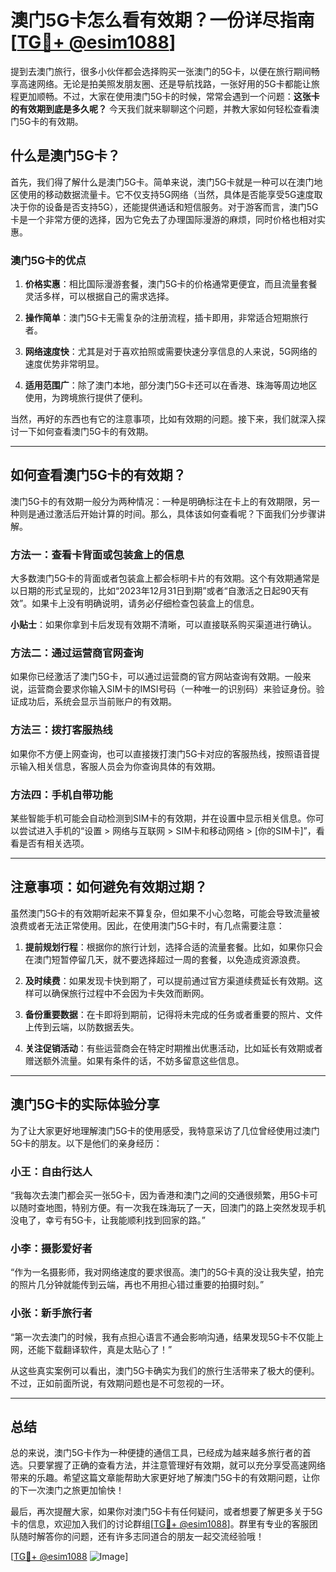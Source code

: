 # 澳门5G卡怎么看有效期？一份详尽指南[[TG💪+ @esim1088](https://t.me/s/esim1088)]

提到去澳门旅行，很多小伙伴都会选择购买一张澳门的5G卡，以便在旅行期间畅享高速网络。无论是拍美照发朋友圈、还是导航找路，一张好用的5G卡都能让旅程更加顺畅。不过，大家在使用澳门5G卡的时候，常常会遇到一个问题：**这张卡的有效期到底是多久呢？** 今天我们就来聊聊这个问题，并教大家如何轻松查看澳门5G卡的有效期。

## 什么是澳门5G卡？

首先，我们得了解什么是澳门5G卡。简单来说，澳门5G卡就是一种可以在澳门地区使用的移动数据流量卡。它不仅支持5G网络（当然，具体是否能享受5G速度取决于你的设备是否支持5G），还能提供通话和短信服务。对于游客而言，澳门5G卡是一个非常方便的选择，因为它免去了办理国际漫游的麻烦，同时价格也相对实惠。

### 澳门5G卡的优点

1. **价格实惠**：相比国际漫游套餐，澳门5G卡的价格通常更便宜，而且流量套餐灵活多样，可以根据自己的需求选择。
   
2. **操作简单**：澳门5G卡无需复杂的注册流程，插卡即用，非常适合短期旅行者。

3. **网络速度快**：尤其是对于喜欢拍照或需要快速分享信息的人来说，5G网络的速度优势非常明显。

4. **适用范围广**：除了澳门本地，部分澳门5G卡还可以在香港、珠海等周边地区使用，为跨境旅行提供了便利。

当然，再好的东西也有它的注意事项，比如有效期的问题。接下来，我们就深入探讨一下如何查看澳门5G卡的有效期。

---

## 如何查看澳门5G卡的有效期？

澳门5G卡的有效期一般分为两种情况：一种是明确标注在卡上的有效期限，另一种则是通过激活后开始计算的时间。那么，具体该如何查看呢？下面我们分步骤讲解。

### 方法一：查看卡背面或包装盒上的信息

大多数澳门5G卡的背面或者包装盒上都会标明卡片的有效期。这个有效期通常是以日期的形式呈现的，比如“2023年12月31日到期”或者“自激活之日起90天有效”。如果卡上没有明确说明，请务必仔细检查包装盒上的信息。

**小贴士**：如果你拿到卡后发现有效期不清晰，可以直接联系购买渠道进行确认。

### 方法二：通过运营商官网查询

如果你已经激活了澳门5G卡，可以通过运营商的官方网站查询有效期。一般来说，运营商会要求你输入SIM卡的IMSI号码（一种唯一的识别码）来验证身份。验证成功后，系统会显示当前账户的有效期。

### 方法三：拨打客服热线

如果你不方便上网查询，也可以直接拨打澳门5G卡对应的客服热线，按照语音提示输入相关信息，客服人员会为你查询具体的有效期。

### 方法四：手机自带功能

某些智能手机可能会自动检测到SIM卡的有效期，并在设置中显示相关信息。你可以尝试进入手机的“设置 > 网络与互联网 > SIM卡和移动网络 > [你的SIM卡]”，看看是否有相关选项。

---

## 注意事项：如何避免有效期过期？

虽然澳门5G卡的有效期听起来不算复杂，但如果不小心忽略，可能会导致流量被浪费或者无法正常使用。因此，在使用澳门5G卡时，有几点需要注意：

1. **提前规划行程**：根据你的旅行计划，选择合适的流量套餐。比如，如果你只会在澳门短暂停留几天，就不要选择超过一周的套餐，以免造成资源浪费。

2. **及时续费**：如果发现卡快到期了，可以提前通过官方渠道续费延长有效期。这样可以确保旅行过程中不会因为卡失效而断网。

3. **备份重要数据**：在卡即将到期前，记得将未完成的任务或者重要的照片、文件上传到云端，以防数据丢失。

4. **关注促销活动**：有些运营商会在特定时期推出优惠活动，比如延长有效期或者赠送额外流量。如果有条件的话，不妨多留意这些信息。

---

## 澳门5G卡的实际体验分享

为了让大家更好地理解澳门5G卡的使用感受，我特意采访了几位曾经使用过澳门5G卡的朋友。以下是他们的亲身经历：

### 小王：自由行达人
“我每次去澳门都会买一张5G卡，因为香港和澳门之间的交通很频繁，用5G卡可以随时查地图，特别方便。有一次我在珠海玩了一天，回澳门的路上突然发现手机没电了，幸亏有5G卡，让我能顺利找到回家的路。”

### 小李：摄影爱好者
“作为一名摄影师，我对网络速度的要求很高。澳门的5G卡真的没让我失望，拍完的照片几分钟就能传到云端，再也不用担心错过重要的拍摄时刻。”

### 小张：新手旅行者
“第一次去澳门的时候，我有点担心语言不通会影响沟通，结果发现5G卡不仅能上网，还能下载翻译软件，真是太贴心了！”

从这些真实案例可以看出，澳门5G卡确实为我们的旅行生活带来了极大的便利。不过，正如前面所说，有效期问题也是不可忽视的一环。

---

## 总结

总的来说，澳门5G卡作为一种便捷的通信工具，已经成为越来越多旅行者的首选。只要掌握了正确的查看方法，并注意管理好有效期，就可以充分享受高速网络带来的乐趣。希望这篇文章能帮助大家更好地了解澳门5G卡的有效期问题，让你的下一次澳门之旅更加愉快！

最后，再次提醒大家，如果你对澳门5G卡有任何疑问，或者想要了解更多关于5G卡的信息，欢迎加入我们的讨论群组[[TG💪+ @esim1088](https://t.me/s/esim1088)]。群里有专业的客服团队随时解答你的问题，还有许多志同道合的朋友一起交流经验哦！

[[TG💪+ @esim1088](https://t.me/s/esim1088) ![Image](https://i.postimg.cc/4NQfJmqS/Snipaste-2025-05-13-00-14-12.png)]